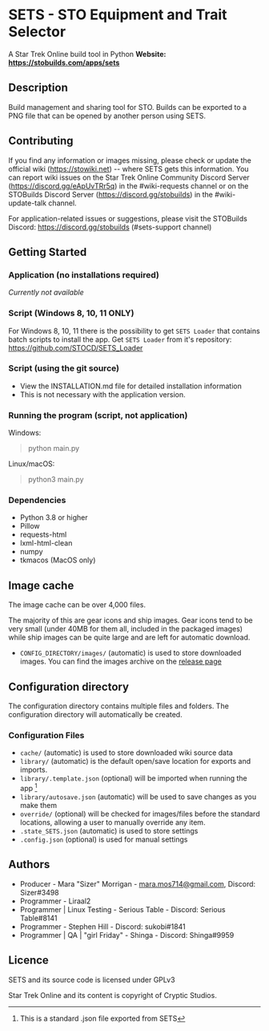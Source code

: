 # SETS - STO Equipment and Trait Selector
A Star Trek Online build tool in Python
**Website: https://stobuilds.com/apps/sets**

## Description

Build management and sharing tool for STO.
Builds can be exported to a PNG file that can be opened by another person using SETS.

## Contributing
If you find any information or images missing, please check or update the official wiki (https://stowiki.net) -- where SETS gets this information. You can report wiki issues on the Star Trek Online Community Discord Server (https://discord.gg/eApUvTRr5q) in the #wiki-requests channel or on the STOBuilds Discord Server (https://discord.gg/stobuilds) in the #wiki-update-talk channel.

For application-related issues or suggestions, please visit the STOBuilds Discord: https://discord.gg/stobuilds (#sets-support channel)

## Getting Started
### Application (no installations required)
*Currently not available*

### Script (Windows 8, 10, 11 ONLY)
For Windows 8, 10, 11 there is the possibility to get `SETS Loader` that contains batch scripts to install the app. Get `SETS Loader` from it's repository: https://github.com/STOCD/SETS_Loader

### Script (using the git source)
- View the INSTALLATION.md file for detailed installation information
- This is not necessary with the application version.

### Running the program (script, not application)

Windows:
> python main.py

Linux/macOS:
> python3 main.py
> 
### Dependencies
* Python 3.8 or higher
* Pillow
* requests-html
* lxml-html-clean
* numpy
* tkmacos (MacOS only)


## Image cache
The image cache can be over 4,000 files.

The majority of this are gear icons and ship images.  Gear icons tend to be very small (under 40MB for them all, included in the packaged images) while ship images can be quite large and are left for automatic download.
- `CONFIG_DIRECTORY/images/` (automatic) is used to store downloaded images.
You can find the images archive on the [release page](https://github.com/STOCD/SETS/releases)

## Configuration directory
The configuration directory contains multiple files and folders.
The configuration directory will automatically be created.

### Configuration Files
- `cache/` (automatic) is used to store downloaded wiki source data
- `library/` (automatic) is the default open/save location for exports and imports.
- `library/.template.json` (optional) will be imported when running the app [^2]
- `library/autosave.json` (automatic) will be used to save changes as you make them
- `override/` (optional) will be checked for images/files before the standard locations, allowing a user to manually override any item.
- `.state_SETS.json` (automatic) is used to store settings
- `.config.json` (optional) is used for manual settings

## Authors

* Producer - Mara "Sizer" Morrigan - mara.mos714@gmail.com, Discord: Sizer#3498
* Programmer - Liraal2
* Programmer | Linux Testing - Serious Table - Discord: Serious Table#8141
* Programmer - Stephen Hill - Discord: sukobi#1841
* Programmer | QA | "girl Friday" - Shinga - Discord: Shinga#9959

## Licence

SETS and its source code is licensed under GPLv3

Star Trek Online and its content is copyright of Cryptic Studios.

[^2]: This is a standard .json file exported from SETS

